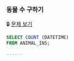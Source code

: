 ### 동물 수 구하기

🔒 [문제 보기](https://school.programmers.co.kr/learn/courses/30/lessons/59406)

```SQL
SELECT COUNT (DATETIME)
FROM ANIMAL_INS;

------
